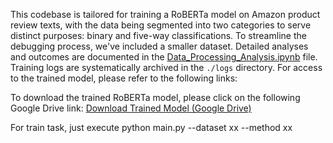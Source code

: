 This codebase is tailored for training a RoBERTa model on Amazon product review texts, with the data being segmented into two categories to serve distinct purposes: binary and five-way classifications. To streamline the debugging process, we've included a smaller dataset. Detailed analyses and outcomes are documented in the [Data_Processing_Analysis.ipynb](https://github.com/fengsxy/Robertaforsenmantic/blob/main/Data_Processing_Analysis.ipynb) file. Training logs are systematically archived in the `./logs` directory. For access to the trained model, please refer to the following links:

To download the trained RoBERTa model, please click on the following Google Drive link:
[Download Trained Model (Google Drive)](https://drive.google.com/drive/folders/1fXSWaMkOE5SRYzMmqKAcY80lQ9y3ltW5?usp=sharing)


For train task, just execute python main.py --dataset xx --method xx
